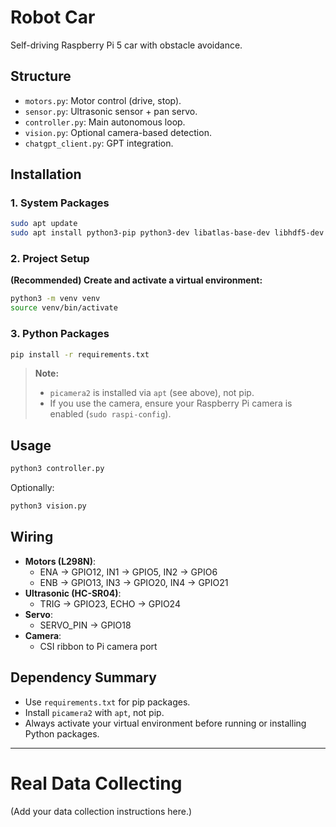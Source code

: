 # Robot Car

Self-driving Raspberry Pi 5 car with obstacle avoidance.

## Structure

- `motors.py`: Motor control (drive, stop).
- `sensor.py`: Ultrasonic sensor + pan servo.
- `controller.py`: Main autonomous loop.
- `vision.py`: Optional camera-based detection.
- `chatgpt_client.py`: GPT integration.

## Installation

### 1. System Packages

```bash
sudo apt update
sudo apt install python3-pip python3-dev libatlas-base-dev libhdf5-dev python3-picamera2 -y
```

### 2. Project Setup

**(Recommended) Create and activate a virtual environment:**
```bash
python3 -m venv venv
source venv/bin/activate
```

### 3. Python Packages

```bash
pip install -r requirements.txt
```

> **Note:**  
> - `picamera2` is installed via `apt` (see above), not pip.
> - If you use the camera, ensure your Raspberry Pi camera is enabled (`sudo raspi-config`).

## Usage

```bash
python3 controller.py
```

Optionally:
```bash
python3 vision.py
```

## Wiring

- **Motors (L298N)**:
  - ENA → GPIO12, IN1 → GPIO5, IN2 → GPIO6
  - ENB → GPIO13, IN3 → GPIO20, IN4 → GPIO21
- **Ultrasonic (HC-SR04)**:
  - TRIG → GPIO23, ECHO → GPIO24
- **Servo**:
  - SERVO_PIN → GPIO18
- **Camera**:
  - CSI ribbon to Pi camera port

## Dependency Summary

- Use `requirements.txt` for pip packages.
- Install `picamera2` with `apt`, not pip.
- Always activate your virtual environment before running or installing Python packages.

---

# Real Data Collecting

(Add your data collection instructions here.)